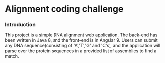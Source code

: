 # Alignment coding challenge

### Introduction
This project is a simple DNA alignment web application. The back-end has been written in Java 8, and the front-end is in Angular 9.
Users can submit any DNA sequence(consisting of 'A','T','G' and 'C's), and the application will parse over the protein sequences in a
provided list of assemblies to find a match.
 